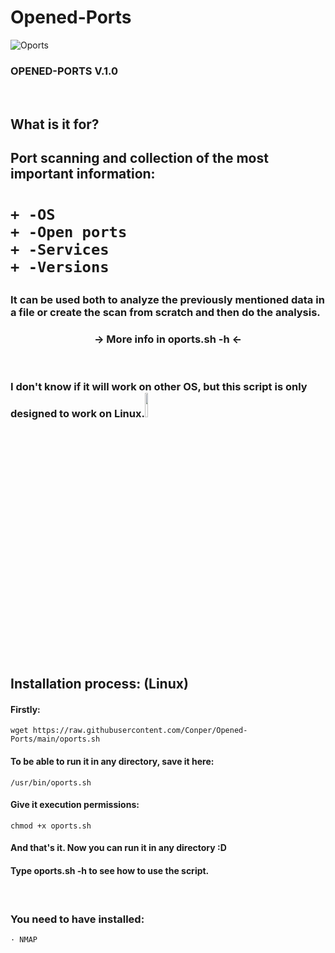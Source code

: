 # Opened-Ports

![Oports](https://github.com/Conper/Opened-Ports/assets/79358509/5568668b-99fe-458a-87ef-51fb0129976c)
### OPENED-PORTS V.1.0
<br>

## What is it for?

<h2>Port scanning and collection of the most important information:</h2>

<h1>
 
 ```
+ -OS
+ -Open ports
+ -Services
+ -Versions
 ```
</h1>
</ul>

<h3>It can be used both to analyze the previously mentioned data in a file or create the scan from scratch and then do the analysis.       
<h3><div align="center">→ More info in oports.sh -h ←</div></h3>
<br>

### I don't know if it will work on other OS, but this script is only designed to work on Linux.<img src="https://github.com/Conper/Opened-Ports/assets/79358509/0dc94836-fb7b-4a21-9e7c-ae6957ce3dc0" width=10%>

<br>
<h2>Installation process: (Linux)</h2>
<h4>Firstly:</h4>

```
wget https://raw.githubusercontent.com/Conper/Opened-Ports/main/oports.sh
```
<h4>To be able to run it in any directory, save it here:</h4> 

```
/usr/bin/oports.sh
```
<h4>Give it execution permissions:</h4> 

```
chmod +x oports.sh
```

<h4>And that's it. Now you can run it in any directory :D</h4>
<h4>Type oports.sh -h to see how to use the script.</h4>
<br>
<h3>You need to have installed:</h3>

 ```· NMAP```
<br><br>
